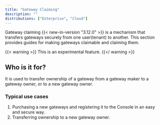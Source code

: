 ```yaml
---
title: "Gateway Claiming"
description: ""
distributions: ["Enterprise", "Cloud"]
--- 
```


Gateway claiming {{< new-in-version "3.12.0" >}} is a mechanism that transfers gateways securely from one user(tenant) to another. This section provides guides for making gateways claimable and claiming them.

<!--more-->

{{< warning >}} This is an experimental feature. {{</ warning >}}

## Who is it for?

It is used to transfer ownership of a gateway from a gateway maker to a gateway owner, or to a new gateway owner.

### Typical use cases

1. Purchasing a new gateways and registering it to the Console in an easy and secure way.
2. Transferring ownership to a new gateway owner.

